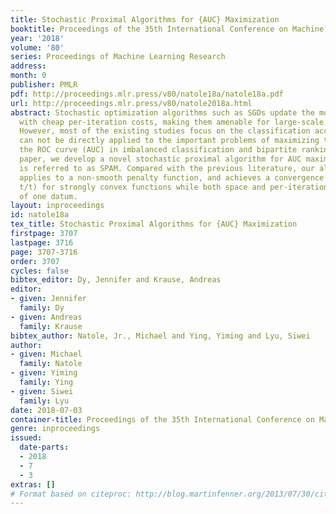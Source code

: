 ```yaml
---
title: Stochastic Proximal Algorithms for {AUC} Maximization
booktitle: Proceedings of the 35th International Conference on Machine Learning
year: '2018'
volume: '80'
series: Proceedings of Machine Learning Research
address: 
month: 0
publisher: PMLR
pdf: http://proceedings.mlr.press/v80/natole18a/natole18a.pdf
url: http://proceedings.mlr.press/v80/natole2018a.html
abstract: Stochastic optimization algorithms such as SGDs update the model sequentially
  with cheap per-iteration costs, making them amenable for large-scale data analysis.
  However, most of the existing studies focus on the classification accuracy which
  can not be directly applied to the important problems of maximizing the Area under
  the ROC curve (AUC) in imbalanced classification and bipartite ranking. In this
  paper, we develop a novel stochastic proximal algorithm for AUC maximization which
  is referred to as SPAM. Compared with the previous literature, our algorithm SPAM
  applies to a non-smooth penalty function, and achieves a convergence rate of O(log
  t/t) for strongly convex functions while both space and per-iteration costs are
  of one datum.
layout: inproceedings
id: natole18a
tex_title: Stochastic Proximal Algorithms for {AUC} Maximization
firstpage: 3707
lastpage: 3716
page: 3707-3716
order: 3707
cycles: false
bibtex_editor: Dy, Jennifer and Krause, Andreas
editor:
- given: Jennifer
  family: Dy
- given: Andreas
  family: Krause
bibtex_author: Natole, Jr., Michael and Ying, Yiming and Lyu, Siwei
author:
- given: Michael
  family: Natole
- given: Yiming
  family: Ying
- given: Siwei
  family: Lyu
date: 2018-07-03
container-title: Proceedings of the 35th International Conference on Machine Learning
genre: inproceedings
issued:
  date-parts:
  - 2018
  - 7
  - 3
extras: []
# Format based on citeproc: http://blog.martinfenner.org/2013/07/30/citeproc-yaml-for-bibliographies/
---
```

